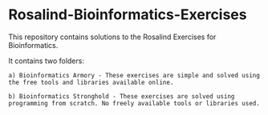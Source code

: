 # Rosalind-Bioinformatics-Exercises
This repository contains solutions to the Rosalind Exercises for Bioinformatics.

It contains two folders:

    a) Bioinformatics Armory - These exercises are simple and solved using the free tools and libraries available online.

    b) Bioinformatics Stronghold - These exercises are solved using programming from scratch. No freely available tools or libraries used.
